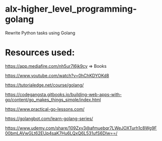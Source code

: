 # alx-higher_level_programming-golang
Rewrite Python tasks  using Golang

# Resources used:
https://app.mediafire.com/nh5ur7l6jk9cy => Books

https://www.youtube.com/watch?v=0hChKDYOKd8

https://tutorialedge.net/course/golang/

https://codegangsta.gitbooks.io/building-web-apps-with-go/content/go_makes_things_simple/index.html

https://www.practical-go-lessons.com/

https://golangbot.com/learn-golang-series/

https://www.udemy.com/share/109Zxy3@afmuebqr7LWeJOXTurh1c8Wg9F00bmLAVwGLt62EUp4saK7Hu6LQxQ6L531ufS6Dlw==/
